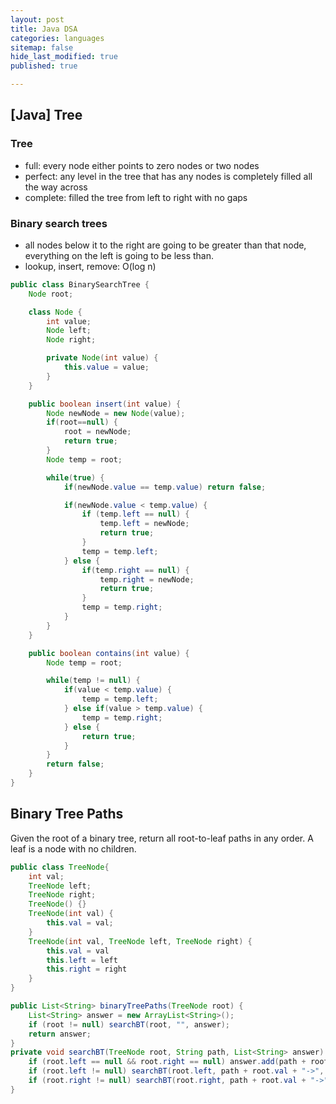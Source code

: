 ```yaml
---
layout: post
title: Java DSA
categories: languages
sitemap: false
hide_last_modified: true
published: true

---
```

## [Java] Tree

### Tree
* full: every node either points to zero nodes or two nodes
* perfect: any level in the tree that has any nodes is completely filled all the way across
* complete: filled the tree from left to right with no gaps

### Binary search trees
* all nodes below it to the right are going to be greater than that node, everything on the left is going to be less than.
* lookup, insert, remove: O(log n)

~~~java
public class BinarySearchTree {
    Node root;

    class Node {
        int value;
        Node left;
        Node right;

        private Node(int value) {
            this.value = value;
        }
    }

    public boolean insert(int value) {
        Node newNode = new Node(value);
        if(root==null) {
            root = newNode;
            return true;
        }
        Node temp = root;

        while(true) {
            if(newNode.value == temp.value) return false;

            if(newNode.value < temp.value) {
                if (temp.left == null) {
                    temp.left = newNode;
                    return true;
                }
                temp = temp.left;
            } else {
                if(temp.right == null) {
                    temp.right = newNode;
                    return true;
                }
                temp = temp.right;
            }
        }
    }

    public boolean contains(int value) {
        Node temp = root;

        while(temp != null) {
            if(value < temp.value) {
                temp = temp.left;
            } else if(value > temp.value) {
                temp = temp.right;
            } else {
                return true;
            }
        }
        return false;
    }
}
~~~

## Binary Tree Paths

Given the root of a binary tree, return all root-to-leaf paths in any order.
A leaf is a node with no children.

~~~java
public class TreeNode{
    int val;
    TreeNode left;
    TreeNode right;
    TreeNode() {}
    TreeNode(int val) {
        this.val = val;
    }
    TreeNode(int val, TreeNode left, TreeNode right) {
        this.val = val
        this.left = left
        this.right = right
    }
} 

public List<String> binaryTreePaths(TreeNode root) {
    List<String> answer = new ArrayList<String>();
    if (root != null) searchBT(root, "", answer);
    return answer;
}
private void searchBT(TreeNode root, String path, List<String> answer) {
    if (root.left == null && root.right == null) answer.add(path + root.val);
    if (root.left != null) searchBT(root.left, path + root.val + "->", answer);
    if (root.right != null) searchBT(root.right, path + root.val + "->", answer);
}
~~~
